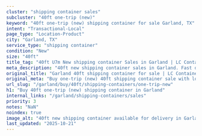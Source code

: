 ```yaml
---
cluster: "shipping container sales"
subcluster: "40ft one-trip (new)"
keyword: "40ft one-trip (new) shipping container for sale Garland, TX"
intent: "Transactional-Local"
page_type: "Location-Product"
city: "Garland, TX"
service_type: "shipping container"
condition: "New"
size: "40ft"
title_tag: "40ft U7m New shipping container Sales in Garland | LC Container"
meta_description: "40ft new shipping container sales in Garland. Fast delivery, competitive pricing. Serving shipping containers area. Quote ID: QOM. Call (214) 524-4168 for your free quote today."
original_title: "Garland 40ft shipping container for sale | LC Container"
original_meta: "Buy one-trip (new) 40ft shipping container sale with local delivery in Garland, TX. LC Container — local Since 2003. Request a fast quote today."
url_slug: "/garland/buy/40ft/shipping-containers/one-trip-new"
h1: "Buy 40ft one-trip (new) shipping container in Garland"
internal_links: "/garland/shipping-containers/sales"
priority: 3
notes: "NaN"
noindex: true
image_alt: "40ft new shipping container available for delivery in Garland"
last_updated: "2025-10-21"
---
```


<!-- TODO: Add unique city/inventory copy, images, and internal links here. -->
